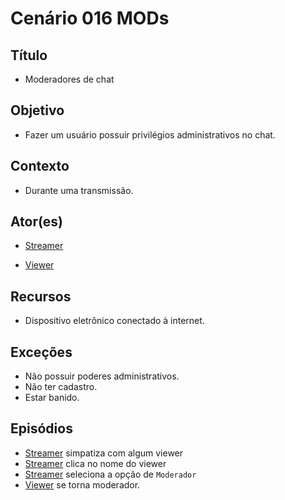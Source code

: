 # Cenário 016 MODs

## Título	
* Moderadores de chat

## Objetivo
* Fazer um usuário possuir privilégios administrativos no chat.
	
## Contexto
* Durante uma transmissão.

## Ator(es)
* [Streamer](https://github.com/gabrielziegler3/Requisitos-2018-1/wiki/L%C3%A9xico-Streamer)

* [Viewer](https://github.com/gabrielziegler3/Requisitos-2018-1/wiki/Viewer)

## Recursos
* Dispositivo eletrônico conectado à internet.
	
## Exceções
* Não possuir poderes administrativos.
* Não ter cadastro.
* Estar banido.

## Episódios
* [Streamer](https://github.com/gabrielziegler3/Requisitos-2018-1/wiki/L%C3%A9xico-Streamer)
 simpatiza com algum viewer
* [Streamer](https://github.com/gabrielziegler3/Requisitos-2018-1/wiki/L%C3%A9xico-Streamer)
 clica no nome do viewer
* [Streamer](https://github.com/gabrielziegler3/Requisitos-2018-1/wiki/L%C3%A9xico-Streamer)
 seleciona a opção de ```Moderador```
* [Viewer](https://github.com/gabrielziegler3/Requisitos-2018-1/wiki/Viewer) se torna moderador.

